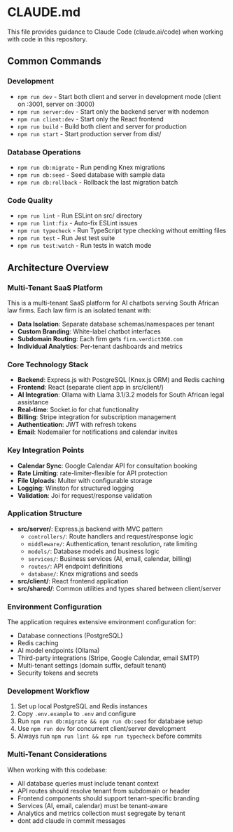# CLAUDE.md

This file provides guidance to Claude Code (claude.ai/code) when working with code in this repository.

## Common Commands

### Development
- `npm run dev` - Start both client and server in development mode (client on :3001, server on :3000)
- `npm run server:dev` - Start only the backend server with nodemon
- `npm run client:dev` - Start only the React frontend
- `npm run build` - Build both client and server for production
- `npm run start` - Start production server from dist/

### Database Operations
- `npm run db:migrate` - Run pending Knex migrations
- `npm run db:seed` - Seed database with sample data
- `npm run db:rollback` - Rollback the last migration batch

### Code Quality
- `npm run lint` - Run ESLint on src/ directory
- `npm run lint:fix` - Auto-fix ESLint issues
- `npm run typecheck` - Run TypeScript type checking without emitting files
- `npm run test` - Run Jest test suite
- `npm run test:watch` - Run tests in watch mode

## Architecture Overview

### Multi-Tenant SaaS Platform
This is a multi-tenant SaaS platform for AI chatbots serving South African law firms. Each law firm is an isolated tenant with:

- **Data Isolation**: Separate database schemas/namespaces per tenant
- **Custom Branding**: White-label chatbot interfaces
- **Subdomain Routing**: Each firm gets `firm.verdict360.com`
- **Individual Analytics**: Per-tenant dashboards and metrics

### Core Technology Stack
- **Backend**: Express.js with PostgreSQL (Knex.js ORM) and Redis caching
- **Frontend**: React (separate client app in src/client/)
- **AI Integration**: Ollama with Llama 3.1/3.2 models for South African legal assistance
- **Real-time**: Socket.io for chat functionality
- **Billing**: Stripe integration for subscription management
- **Authentication**: JWT with refresh tokens
- **Email**: Nodemailer for notifications and calendar invites

### Key Integration Points
- **Calendar Sync**: Google Calendar API for consultation booking
- **Rate Limiting**: rate-limiter-flexible for API protection
- **File Uploads**: Multer with configurable storage
- **Logging**: Winston for structured logging
- **Validation**: Joi for request/response validation

### Application Structure
- **src/server/**: Express.js backend with MVC pattern
  - `controllers/`: Route handlers and request/response logic
  - `middleware/`: Authentication, tenant resolution, rate limiting
  - `models/`: Database models and business logic
  - `services/`: Business services (AI, email, calendar, billing)
  - `routes/`: API endpoint definitions
  - `database/`: Knex migrations and seeds
- **src/client/**: React frontend application
- **src/shared/**: Common utilities and types shared between client/server

### Environment Configuration
The application requires extensive environment configuration for:
- Database connections (PostgreSQL)
- Redis caching
- AI model endpoints (Ollama)
- Third-party integrations (Stripe, Google Calendar, email SMTP)
- Multi-tenant settings (domain suffix, default tenant)
- Security tokens and secrets

### Development Workflow
1. Set up local PostgreSQL and Redis instances
2. Copy `.env.example` to `.env` and configure
3. Run `npm run db:migrate && npm run db:seed` for database setup
4. Use `npm run dev` for concurrent client/server development
5. Always run `npm run lint && npm run typecheck` before commits

### Multi-Tenant Considerations
When working with this codebase:
- All database queries must include tenant context
- API routes should resolve tenant from subdomain or header
- Frontend components should support tenant-specific branding
- Services (AI, email, calendar) must be tenant-aware
- Analytics and metrics collection must segregate by tenant
- dont add claude in commit messages